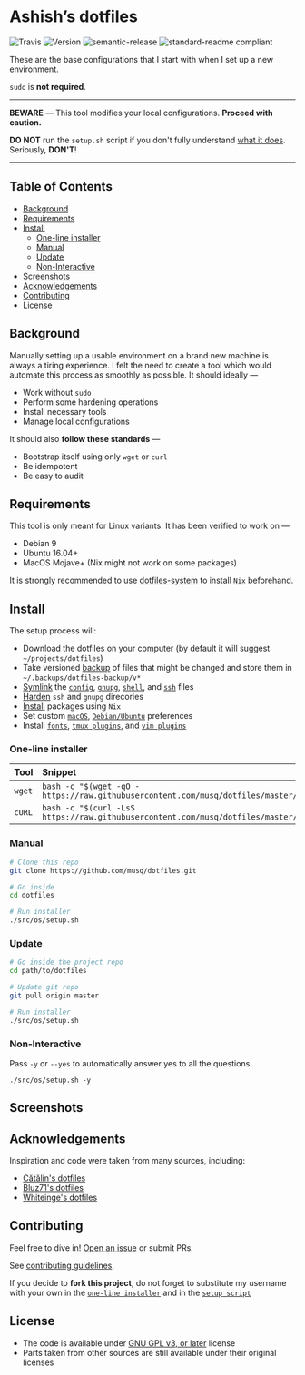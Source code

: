 # Ashish’s dotfiles

![Travis](https://img.shields.io/travis/com/musq/dotfiles.svg)
![Version](https://img.shields.io/github/release/musq/dotfiles.svg)
![semantic-release](https://img.shields.io/badge/%20%20%F0%9F%93%A6%F0%9F%9A%80-semantic--release-e10079.svg)
![standard-readme compliant](https://img.shields.io/badge/readme%20style-standard-brightgreen.svg)


These are the base configurations that I start with when I set up a
new environment.

`sudo` is **not required**.

---

**BEWARE** — This tool modifies your local configurations.
**Proceed with caution.**

**DO NOT** run the `setup.sh` script if you don't fully understand
[what it does](src/os/setup.sh).
Seriously, **DON'T**!

---

## Table of Contents

- [Background](#background)
- [Requirements](#requirements)
- [Install](#install)
  - [One-line installer](#one-line-installer)
  - [Manual](#manual)
  - [Update](#update)
  - [Non-Interactive](#non-interactive)
- [Screenshots](#screenshots)
- [Acknowledgements](#acknowledgements)
- [Contributing](#contributing)
- [License](#license)


## Background

Manually setting up a usable environment on a brand new machine is
always a tiring experience. I felt the need to create a tool which
would automate this process as smoothly as possible. It should ideally —

- Work without `sudo`
- Perform some hardening operations
- Install necessary tools
- Manage local configurations

It should also **follow these standards** —

- Bootstrap itself using only `wget` or `curl`
- Be idempotent
- Be easy to audit

## Requirements

This tool is only meant for Linux variants. It has been verified to
work on —

- Debian 9
- Ubuntu 16.04+
- MacOS Mojave+ (Nix might not work on some packages)

It is strongly recommended to use [dotfiles-system](https://github.com/musq/dotfiles-system) to install [`Nix`](https://nixos.org/nix) beforehand.

## Install

The setup process will:

- Download the dotfiles on your computer (by default it will suggest
`~/projects/dotfiles`)
- Take versioned [backup](src/os/create_backup.sh) of files that might be changed and store them
in `~/.backups/dotfiles-backup/v*`
- [Symlink](src/os/create_symbolic_links.sh) the [`config`](src/config), [`gnupg`](src/gnupg), [`shell`](src/shell), and [`ssh`](src/ssh) files
- [Harden](src/os/contract/harden.sh) `ssh` and `gnupg` direcories
- [Install](src/os/install/nix) packages using `Nix`
- Set custom [`macOS`](src/os/preferences/macos), [`Debian/Ubuntu`](src/os/preferences/debian) preferences
- Install [`fonts`](src/os/contract/fonts.sh), [`tmux plugins`](src/os/install/helpers.sh), and [`vim plugins`](src/os/contract/vim.sh)

### One-line installer


| Tool | Snippet |
|:---|:---|
| `wget` | `bash -c "$(wget -qO - https://raw.githubusercontent.com/musq/dotfiles/master/src/os/setup.sh)"` |
| `cURL` | `bash -c "$(curl -LsS https://raw.githubusercontent.com/musq/dotfiles/master/src/os/setup.sh)"` |


### Manual

```bash
# Clone this repo
git clone https://github.com/musq/dotfiles.git

# Go inside
cd dotfiles

# Run installer
./src/os/setup.sh
```

### Update

```bash
# Go inside the project repo
cd path/to/dotfiles

# Update git repo
git pull origin master

# Run installer
./src/os/setup.sh
```

### Non-Interactive

Pass `-y` or `--yes` to automatically answer yes to all the questions.

`./src/os/setup.sh -y`


## Screenshots




## Acknowledgements

Inspiration and code were taken from many sources, including:

- [Cătălin's dotfiles](https://github.com/alrra/dotfiles)
- [Bluz71's dotfiles](https://github.com/bluz71/dotfiles)
- [Whiteinge's dotfiles](https://github.com/whiteinge/dotfiles)


## Contributing

Feel free to dive in!
[Open an issue](https://github.com/musq/dotfiles/issues/new)
or submit PRs.

See [contributing guidelines](CONTRIBUTING.md).

If you decide to **fork this project**, do not forget to substitute my username with your own in the [`one-line installer`](#one-line-installer) and in the [`setup script`][setup line]

## License

- The code is available under [GNU GPL v3, or later](LICENSE) license
- Parts taken from other sources are still available under their original licenses

<!-- Link labels: -->

[setup line]: blob/master/src/os/setup.sh#L3
